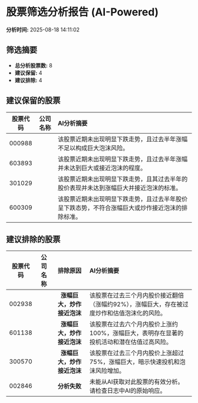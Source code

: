 # 股票筛选分析报告 (AI-Powered)

**分析时间:** 2025-08-18 14:11:02

## 筛选摘要

- **总分析股票数:** 8
- **建议保留:** 4
- **建议排除:** 4

## 建议保留的股票

| 股票代码 | 公司名称 | AI分析摘要 |
|:---:|:---:|:---|
| 000988 |  | 该股票近期未出现明显下跌走势，且过去半年涨幅不足以构成巨大泡沫风险。 |
| 603893 |  | 该股票近期未出现明显下跌走势，且过去半年涨幅并未达到巨大或接近泡沫的程度。 |
| 301029 |  | 该股票近期未出现明显下跌走势，且其过去半年的股价表现并未达到涨幅巨大并接近泡沫的标准。 |
| 600309 |  | 该股票近期未出现明显下跌走势，且过去半年股价呈下跌态势，不符合涨幅巨大或炒作接近泡沫的排除标准。 |

## 建议排除的股票

| 股票代码 | 公司名称 | 排除原因 | AI分析摘要 |
|:---:|:---:|:---:|:---|
| 002938 |  | **涨幅巨大，炒作接近泡沫** | 该股票在过去三个月内股价接近翻倍（涨幅约92%），涨幅巨大，存在被过度炒作和估值泡沫化的风险。 |
| 601138 |  | **涨幅巨大，炒作接近泡沫** | 该股票在过去六个月内股价上涨约100%，涨幅巨大，表明存在显著的投机活动和潜在估值过高风险。 |
| 300570 |  | **涨幅巨大，炒作接近泡沫** | 该股票在过去三个月内股价上涨超过75%，涨幅巨大，暗示快速投机和泡沫风险增加。 |
| 002846 |  | **分析失败** | 未能从AI获取对此股票的有效分析。请检查日志中AI的原始响应。 |
